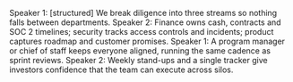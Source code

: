 Speaker 1: [structured] We break diligence into three streams so nothing falls between departments.
Speaker 2: Finance owns cash, contracts and SOC 2 timelines; security tracks access controls and incidents; product captures roadmap and customer promises.
Speaker 1: A program manager or chief of staff keeps everyone aligned, running the same cadence as sprint reviews.
Speaker 2: Weekly stand-ups and a single tracker give investors confidence that the team can execute across silos.
